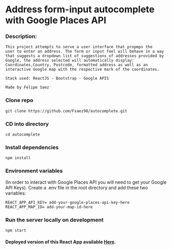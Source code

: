 # Address form-input autocomplete with Google Places API

  
### Description:
```
This project attempts to serve a user interface that propmps the
user to enter an address. The form or input feel will behave in a way
that suggests a dropdown list of suggestions of addresses provided by
Google, the address selected will automatically display: Coordinates,Country, Postcode, formatted address as well as an interactive Google map with the respective mark of the coordinates. 

Stack used: ReactJS - Bootstrap - Google APIS

Made by Felipe Saez

```

### Clone repo
```
git clone https://github.com/Fsaez90/autocomplete.git
```

### CD into directory
```
cd autocomplete
```

### Install dependencies
```
npm install
```

### Environment variables

(In order to interact with Google Places API you will need to get your Google API Keys).
Create a .env file in the root directory and add these two variables:

```
REACT_APP_API_KEY= add-your-google-places-api-key-here
REACT_APP_MAP_ID= add-your-map-id-here

```

### Run the server locally on development

```
npm start
```

#### Deployed version of this React App available [Here](https://thunderous-khapse-b64453.netlify.app/).
